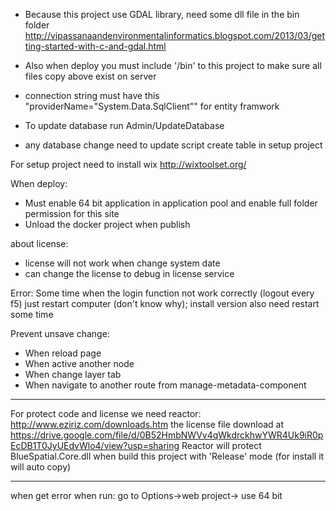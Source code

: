 ﻿- Because this project use GDAL library, need some dll file in the bin folder
http://vipassanaandenvironmentalinformatics.blogspot.com/2013/03/getting-started-with-c-and-gdal.html

- Also when deploy you must include '/bin' to this project to make sure all files copy above exist on server


- connection string must have this "providerName="System.Data.SqlClient"" for entity framwork
- To update database run Admin/UpdateDatabase
- any database change need to update script create table in setup project

For setup project need to install wix http://wixtoolset.org/

When deploy: 
- Must enable 64 bit application in application pool and enable full folder permission for this site
- Unload the docker project when publish



about license:
- license will not work when change system date
- can change the license to debug in license service

Error:
Some time when the login function not work correctly (logout every f5) just restart computer (don't know why); install version also need restart some time

Prevent unsave change:
- When reload page
- When active another node
- When change layer tab
- When navigate to another route from manage-metadata-component

-------------------------
For protect code and license we need reactor: http://www.eziriz.com/downloads.htm
the license file download at https://drive.google.com/file/d/0B52HmbNWVv4qWkdrckhwYWR4Uk9iR0pEcDB1T0JyUEdvWlo4/view?usp=sharing
Reactor will protect BlueSpatial.Core.dll when build this project with 'Release' mode (for install it will auto copy)

------
when get error when run: go to Options->web project-> use 64 bit
